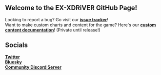 ## Welcome to the EX-XDRiVER GitHub Page!

Looking to report a bug? Go visit our **[issue tracker](https://github.com/EX-XDRiVER/Issues/issues)**! <br/>
Want to make custom charts and content for the game? Here's our **[custom content documentation](https://github.com/EX-XDRiVER/Chart-Documentation)**! (Private until release!)

## Socials

**[Twitter](https://twitter.com/exdrv)**<br/>
**[Bluesky](https://bsky.app/profile/xdrv.team)**<br/>
**[Community Discord Server](https://discord.gg/JGb4VTGTmk)**<br/>
